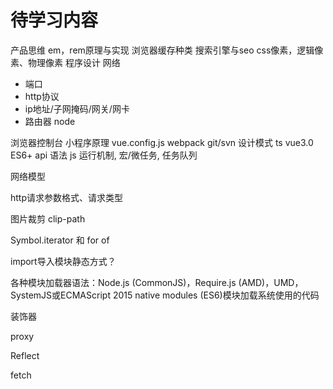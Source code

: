 # 待学习内容
产品思维
em，rem原理与实现
浏览器缓存种类
搜索引擎与seo
css像素，逻辑像素、物理像素
程序设计
网络
  - 端口
  - http协议
  - ip地址/子网掩码/网关/网卡
  - 路由器
node

浏览器控制台
小程序原理
vue.config.js
webpack
git/svn
设计模式
ts
vue3.0
ES6+ api 语法
js 运行机制, 宏/微任务, 任务队列

网络模型

http请求参数格式、请求类型

图片裁剪	clip-path

Symbol.iterator 和 for of

import导入模块静态方式？

各种模块加载器语法：Node.js (CommonJS)，Require.js (AMD)，UMD，SystemJS或ECMAScript 2015 native modules (ES6)模块加载系统使用的代码

装饰器

proxy

Reflect

fetch